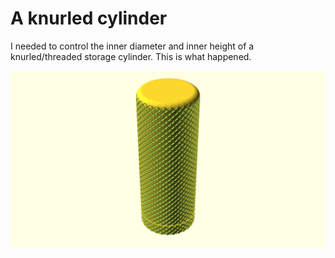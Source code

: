 # A knurled cylinder

I needed to control the inner diameter and inner height of a knurled/threaded
storage cylinder. This is what happened.

![Generated display preview](render/display.png "Generated display preview")

